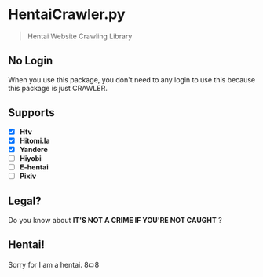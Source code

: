 # HentaiCrawler.py
> Hentai Website Crawling Library


## No Login
When you use this package, you don't need to any login to use this because this package is just CRAWLER.

## Supports
- [x] **Htv**
- [x] **Hitomi.la**
- [x] **Yandere**
- [ ] **Hiyobi**
- [ ] **E-hentai**
- [ ] **Pixiv**

## Legal?
Do you know about **IT'S NOT A CRIME IF YOU'RE NOT CAUGHT** ?

## Hentai!
Sorry for I am a hentai. 8ㅁ8
